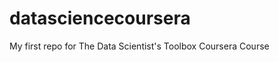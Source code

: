 datasciencecoursera
===================

My first repo for The Data Scientist's Toolbox Coursera Course

